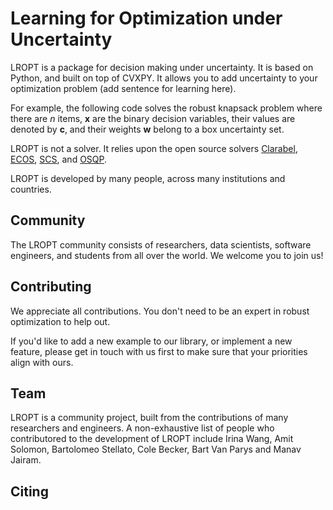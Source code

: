 
Learning for Optimization under Uncertainty
=====================

LROPT is a package for decision making under uncertainty. It is based on Python, and built on top of CVXPY. It allows you to add uncertainty to your optimization problem (add sentence for learning here). 

For example, the following code solves the robust knapsack problem where there are $n$ items, $\mathbf{x}$ are the binary decision variables, their values are denoted by $\mathbf{c}$, and their weights $\mathbf{w}$ belong to a box uncertainty set.

LROPT is not a solver. It relies upon the open source solvers 
[Clarabel](https://github.com/oxfordcontrol/Clarabel.rs), 
[ECOS](https://github.com/embotech/ecos), [SCS](https://github.com/bodono/scs-python),
and [OSQP](https://github.com/oxfordcontrol/osqp).

LROPT is developed by many people, across many institutions and countries.

## Community
The LROPT community consists of researchers, data scientists, software engineers, and students from all over the world. We welcome you to join us!

## Contributing
We appreciate all contributions. You don't need to be an expert in robust
optimization to help out.

If you'd like to add a new example to our library, or implement a new feature,
please get in touch with us first to make sure that your priorities align with
ours. 

## Team
LROPT is a community project, built from the contributions of many
researchers and engineers. A non-exhaustive list of people who contributored to the development of LROPT include Irina Wang, Amit Solomon, Bartolomeo Stellato, Cole Becker, Bart Van Parys and Manav Jairam. 

## Citing


